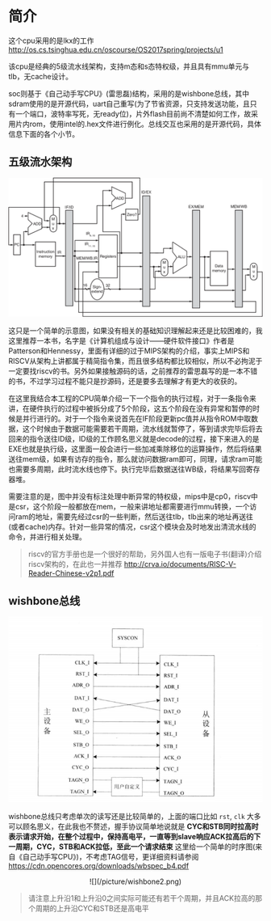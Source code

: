 # 简介

这个cpu采用的是lkx的工作 http://os.cs.tsinghua.edu.cn/oscourse/OS2017spring/projects/u1

该cpu是经典的5级流水线架构，支持m态和s态特权级，并且具有mmu单元与tlb，无cache设计。

soc则基于《自己动手写CPU》(雷思磊)结构，采用的是wishbone总线，其中sdram使用的是开源代码，uart自己重写(为了节省资源，只支持发送功能，且只有一个端口，波特率写死，无ready位)，片外flash目前尚不清楚如何工作，故采用片内rom，使用intel的.hex文件进行例化。总线交互也采用的是开源代码，具体信息下面的各个小节。

## 五级流水架构

![](/picture/pipeline.png)

这只是一个简单的示意图，如果没有相关的基础知识理解起来还是比较困难的，我这里推荐一本书，名字是《计算机组成与设计——硬件软件接口》作者是Patterson和Hennessy，里面有详细的过于MIPS架构的介绍，事实上MIPS和RISCV从架构上讲都属于精简指令集，而且很多结构都比较相似，所以不必拘泥于一定要找riscv的书。另外如果接触源码的话，之前推荐的雷思磊写的是一本不错的书，不过学习过程不能只是抄源码，还是要多去理解才有更大的收获的。

在这里我结合本工程的CPU简单介绍一下一个指令的执行过程，对于一条指令来讲，在硬件执行的过程中被拆分成了5个阶段，这五个阶段在没有异常和暂停的时候是并行进行的。对于一个指令来说首先在IF阶段更新pc值并从指令ROM中取数据，这个时候由于数据可能需要若干周期，流水线就暂停了，等到请求完毕后将去回来的指令送往ID级，ID级的工作顾名思义就是decode的过程，接下来进入的是EXE也就是执行级，这里面一般会进行一些加减乘除移位的运算操作，然后将结果送往mem级，如果有访存的指令，那么就访问数据ram即可，同理，请求ram可能也需要多周期，此时流水线也停下。执行完毕后数据送往WB级，将结果写回寄存器堆。

需要注意的是，图中并没有标注处理中断异常的特权级，mips中是cp0，riscv中是csr，这个阶段一般都放在mem，一般来讲地址都需要进行mmu转换，一个访问ram的地址，需要先经过csr的一些判断，然后送往tlb，tlb出来的地址再送往(或者cache)内存。针对一些异常的情况，csr这个模块会及时地发出清流水线的命令，并进行相关处理。

> riscv的官方手册也是一个很好的帮助，另外国人也有一版电子书(翻译)介绍riscv架构的，在此也一并推荐 http://crva.io/documents/RISC-V-Reader-Chinese-v2p1.pdf

## wishbone总线

![](/picture/wishbone.png)

wishbone总线只考虑单次的读写还是比较简单的，上面的端口比如 `rst`, `clk` 大多可以顾名思义，在此我也不赘述，握手协议简单地说就是 **CYC和STB同时拉高时表示请求开始，在整个过程中，保持高电平，一直等到slave响应ACK拉高后的下一周期，CYC，STB和ACK拉低，至此一个请求结束** 这里给一个简单的时序图(来自《自己动手写CPU》)，不考虑TAG信号，更详细资料请参阅 https://cdn.opencores.org/downloads/wbspec_b4.pdf 

<div align=center>
![](/picture/wishbone2.png)
</div>

> 请注意上升沿1和上升沿0之间实际可能还有若干个周期，并且ACK拉高的那个周期的上升沿CYC和STB还是高电平

